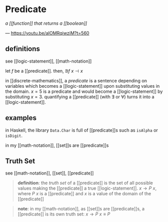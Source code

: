 # Predicate

_a [[function]] that returns a [[boolean]]_

&mdash; <https://youtu.be/aIOMRqiwziM?t=560>

## definitions

see [[logic-statement]], [[math-notation]]

let $f$ be a [[predicate]]. then, $\mathbb B f\ x \dashv x$

in [[discrete-mathematics]], a _predicate_ is a sentence depending on variables which becomes a [[logic-statement]] upon substituting values in the domain. $x = 5$ is a predicate and would become a [[logic-statement]] by substituting $x = 3$. quantifying a [[predicate]] (with $\exists$ or $\forall$) turns it into a [[logic-statement]].

## examples

in Haskell, the library `Data.Char` is full of [[predicate]]s such as `isAlpha` or `isDigit`.

in my [[math-notation]], [[set]]s are [[predicate]]s

## Truth Set

see [[math-notation]], [[set]], [[predicate]]

> **definition**: the _truth set_ of a [[predicate]] is the set of all possible values making the [[predicate]] a true [[logic-statement]]. $x \rightarrow P\ x$, where $P\ x$ is a [[predicate]] and $x$ is a value of the domain of the [[predicate]]

> **note**: in my [[math-notation]], as [[set]]s are [[predicate]]s, a [[predicate]] is its own truth set: $x \rightarrow P\ x \equiv P$
